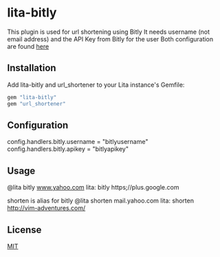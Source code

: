 # lita-bitly

This plugin is used for url shortening using Bitly
It needs username (not email address) and the API Key from Bitly for the user
Both configuration are found [here](https://bitly.com/a/settings/advanced)

## Installation

Add lita-bitly and url_shortener to your Lita instance's Gemfile:

``` ruby
gem "lita-bitly"
gem "url_shortener"
```


## Configuration
config.handlers.bitly.username = "bitlyusername"
config.handlers.bitly.apikey = "bitlyapikey"


## Usage

@lita bitly www.yahoo.com
lita: bitly https;//plus.google.com

shorten is alias for bitly
@lita shorten mail.yahoo.com
lita: shorten http://vim-adventures.com/


## License

[MIT](http://opensource.org/licenses/MIT)
